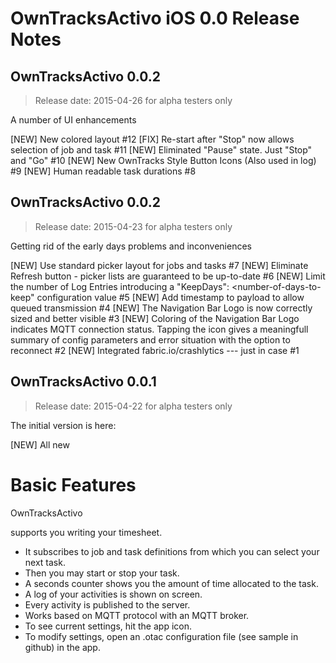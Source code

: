 OwnTracksActivo iOS 0.0 Release Notes
=====================================

## OwnTracksActivo 0.0.2
>Release date: 2015-04-26 for alpha testers only

A number of UI enhancements

[NEW] New colored layout #12
[FIX] Re-start after "Stop" now allows selection of job and task #11
[NEW] Eliminated "Pause" state. Just "Stop" and "Go" #10
[NEW] New OwnTracks Style Button Icons (Also used in log) #9
[NEW] Human readable task durations #8


## OwnTracksActivo 0.0.2
>Release date: 2015-04-23 for alpha testers only

Getting rid of the early days problems and inconveniences

[NEW] Use standard picker layout for jobs and tasks #7
[NEW] Eliminate Refresh button - picker lists are guaranteed to be up-to-date #6
[NEW] Limit the number of Log Entries introducing a "KeepDays": <number-of-days-to-keep" configuration value #5
[NEW] Add timestamp to payload to allow queued transmission #4
[NEW] The Navigation Bar Logo is now correctly sized and better visible #3
[NEW] Coloring of the Navigation Bar Logo indicates MQTT connection status. Tapping the icon gives a meaningfull summary of config parameters and error situation with the option to reconnect #2
[NEW] Integrated fabric.io/crashlytics --- just in case #1


## OwnTracksActivo 0.0.1
>Release date: 2015-04-22 for alpha testers only

The initial version is here:

[NEW] All new


Basic Features
==============

OwnTracksActivo

supports you writing your timesheet.

* It subscribes to job and task definitions from which you can select your next task.
* Then you may start or stop your task.
* A seconds counter shows you the amount of time allocated to the task.
* A log of your activities is shown on screen.
* Every activity is published to the server.
* Works based on MQTT protocol with an MQTT broker.
* To see current settings, hit the app icon.
* To modify settings, open an .otac configuration file (see sample in github) in the app.




